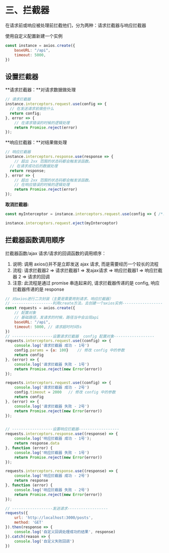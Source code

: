 # 三、拦截器

在请求前或响应被处理前拦截他们，分为两种：请求拦截器与响应拦截器

使用自定义配置新建一个实例

```js
const instance = axios.create({
    baseURL: "/api",
    timeout: 5000,
})
```

## 设置拦截器

**请求拦截器：**对请求数据做处理

```javascript
// 请求拦截器
instance.interceptors.request.use(config => { 
  // 在发送请求前做些什么
  return config;
}, error => { 
    // 在请求错误的时候的逻辑处理
    return Promise.reject(error)
});
```

**响应拦截器：**对结果做处理

```javascript
// 响应拦截器
instance.interceptors.response.use(response => {
    // 超出 2xx 范围的状态码都会触发该函数。
  // 在请求成功后的数据处理
  return response;
}, error => {
    // 超出 2xx 范围的状态码都会触发该函数。
    // 在响应错误的时候的逻辑处理
    return Promise.reject(error)
});
```

**取消拦截器:**

```javascript
const myInterceptor = instance.interceptors.request.use(config => { /*...*/ })

instance.interceptors.request.eject(myInterceptor)
```

## 拦截器函数调用顺序

拦截器函数/ajax 请求/请求的回调函数的调用顺序：

1. 说明: 调用 axios()并不是立即发送 ajax 请求, 而是需要经历一个较长的流程
2. 流程: 请求拦截器2 => 请求拦截器1 => 发ajax请求 => 响应拦截器1 => 响应拦截器 2 => 请求的回调
3. 注意: 此流程是通过 promise 串连起来的, 请求拦截器传递的是 config, 响应拦截器传递的是 response

```javascript
// 对axios进行二次封装（主要是需要用到请求、响应拦截器）
// ------------------利用create方法，去创建一个axios实例------------------
const requests = axios.create({
    // 配置对象
    // 基础路径，发请求的时候，路径当中会出现api
    baseURL: "/api",
    timeout: 5000, // 请求超时时间5s
})
// ------------------设置请求拦截器  config 配置对象------------------
requests.interceptors.request.use((config) => {
    console.log('请求拦截器 成功 - 1号')
    config.params = {a: 100}	// 修改 config 中的参数
    return config
}, (error) => {
    console.log('请求拦截器 失败 - 1号')
    return Promise.reject(new Error(error))
});

requests.interceptors.request.use((config) => {
    console.log('请求拦截器 成功 - 2号')
    config.timeout = 2000	// 修改 config 中的参数
    return config
}, (error) => {
    console.log('请求拦截器 失败 - 2号')
    return Promise.reject(new Error(error))
});


// ------------------设置响应拦截器------------------
requests.interceptors.response.use((response) => {
    console.log('响应拦截器 成功 - 1号');
    return response.data
}, function (error) {
    console.log('响应拦截器 失败 - 1号')
    return Promise.reject(new Error(error))
});

requests.interceptors.response.use((response) => {
    console.log('响应拦截器 成功 - 2号')
    return response
}, function (error) {
    console.log('响应拦截器 失败 - 2号')
    return Promise.reject(new Error(error))
});

// ------------------发送请求------------------
requests({ 
    url: 'http://localhost:3000/posts', 
    method: 'GET'
}).then(response => {
    console.log('自定义回调处理成功的结果', response)
}).catch(reason => {
    console.log('自定义失败回调')
})
```

